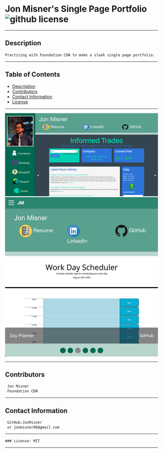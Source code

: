 
  # Jon Misner's Single Page Portfolio    ![github license](https://img.shields.io/badge/license-MIT-blue)
***
 
  ## Description

    Practicing with Foundation CDN to make a sleek single page portfolio.
***

  ## Table of Contents

  * [Description](#description)
  * [Contributors](#contributors)
  * [Contact Information](#email)
  * [License](#license)
***
![Test Image 1](./assets/img/wideView.png)
![Test Image 1](./assets/img/smallView.png)
***
  ## Contributors

     Jon Misner
     Foundation CDN
***
  ## Contact Information

     GitHub:JonMisner 
     or jonmisner86@gmail.com
***
    ### License: MIT
***  
